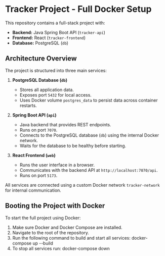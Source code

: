 # Tracker Project - Full Docker Setup

This repository contains a full-stack project with:

- **Backend:** Java Spring Boot API (`tracker-api`)
- **Frontend:** React (`tracker-frontend`)
- **Database:** PostgreSQL (`db`)

## Architecture Overview

The project is structured into three main services:

1. **PostgreSQL Database (`db`)**
   - Stores all application data.
   - Exposes port `5432` for local access.
   - Uses Docker volume `postgres_data` to persist data across container restarts.

2. **Spring Boot API (`api`)**
   - Java backend that provides REST endpoints.
   - Runs on port `7070`.
   - Connects to the PostgreSQL database (`db`) using the internal Docker network.
   - Waits for the database to be healthy before starting.

3. **React Frontend (`web`)**
   - Runs the user interface in a browser.
   - Communicates with the backend API at `http://localhost:7070/api`.
   - Runs on port `5173`.

All services are connected using a custom Docker network `tracker-network` for internal communication.

## Booting the Project with Docker

To start the full project using Docker:

1. Make sure Docker and Docker Compose are installed.
2. Navigate to the root of the repository.
3. Run the following command to build and start all services: docker-compose up --build
4. To stop all services run: docker-compose down 

   
